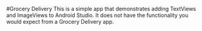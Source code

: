 #Grocery Delivery
This is a simple app that demonstrates adding TextViews and ImageViews to Android Studio.
It does not have the functionality you would expect from a Grocery Delivery app.